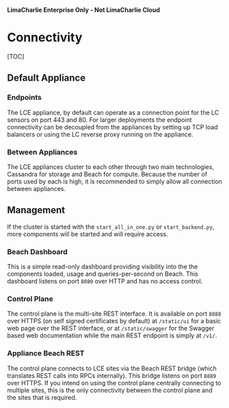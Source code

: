 **LimaCharlie Enterprise Only - Not LimaCharlie Cloud**

# Connectivity

[TOC]

## Default Appliance

### Endpoints
The LCE appliance, by default can operate as a connection point for the LC sensors on port 443 and 80. For larger deployments
the endpoint connectivity can be decoupled from the appliances by setting up TCP load balancers or using the LC reverse
proxy running on the appliance.

### Between Appliances
The LCE appliances cluster to each other through two main technologies, Cassandra for storage and Beach for compute. Because
the number of ports used by each is high, it is recommended to simply allow all connection between appliances.

## Management
If the cluster is started with the `start_all_in_one.py` or `start_backend.py`, more components will be started and
will require access.

### Beach Dashboard
This is a simple read-only dashboard providing visibility into the the components loaded, usage and queries-per-second
on Beach. This dashboard listens on port `8080` over HTTP and has no access control.

### Control Plane
The control plane is the multi-site REST interface. It is available on port `8888` over HTTPS (on self signed certificates
by default) at `/static/ui` for a basic web page over the REST interface, or at `/static/swagger` for the Swagger based
web documentation while the main REST endpoint is simply at `/v1/`.

### Appliance Beach REST
The control plane connects to LCE sites via the Beach REST bridge (which translates REST calls into RPCs internally). This
bridge listens on port `8889` over HTTPS. If you intend on using the control plane centrally connecting to multiple 
sites, this is the only connectivity between the control plane and the sites that is required.
